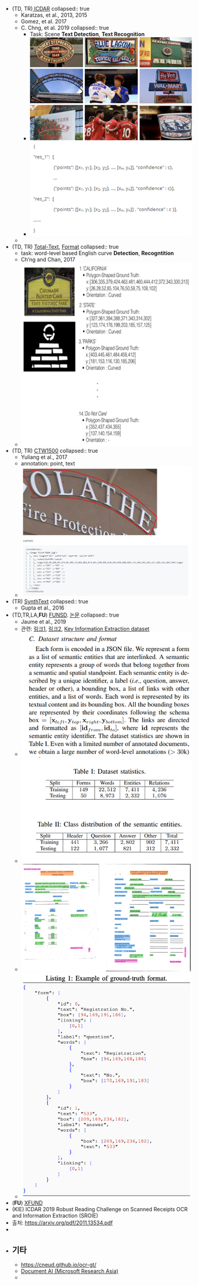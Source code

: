 - (TD, TR)[ ICDAR](https://rrc.cvc.uab.es/?ch=14)
  collapsed:: true
	- Karatzas, et al., 2013, 2015
	- Gomez, et al. 2017
	- C. Chng, et al. 2019
	  collapsed:: true
		- Task: Scene **Text Detection**, **Text Recognition**
		- ![image.png](../assets/image_1669688249022_0.png)
		- ![image.png](../assets/image_1669688360996_0.png)
	-
- (TD, TR) [Total-Text](https://github.com/cs-chan/Total-Text-Dataset), [Format](https://github.com/cs-chan/Total-Text-Dataset/tree/master/Groundtruth/Text)
  collapsed:: true
	- task: word-level based English curve **Detection**, **Recogntition**
	- Ch’ng and Chan, 2017
	- ![image.png](../assets/image_1669695396157_0.png)
- (TD, TR) [CTW1500](https://github.com/Yuliang-Liu/Curve-Text-Detector)
  collapsed:: true
	- Yuliang et al., 2017
	- annotation: point, text
	- ![image.png](../assets/image_1669785674526_0.png)
- (TR) [SynthText](https://www.robots.ox.ac.uk/~vgg/data/scenetext/)
  collapsed:: true
	- Gupta et al., 2016
- (TD,TR,LA,**FU**) [FUNSD](https://guillaumejaume.github.io/FUNSD/). [논문](https://arxiv.org/abs/1905.13538)
  collapsed:: true
	- Jaume et al., 2019
	- 관련: [링크1](https://www.arxiv-vanity.com/papers/2010.05322/), [링크2](https://www.kaggle.com/code/lonelvino/funsd-analyse-dataset), [Key Information Extraction dataset](https://github.com/PaddlePaddle/PaddleOCR/blob/release/2.6/doc/doc_en/dataset/kie_datasets_en.md)
	- ![image.png](../assets/image_1669705094854_0.png)
	- ![image.png](../assets/image_1669705466141_0.png)
	- ![image.png](../assets/image_1669626078006_0.png)
	- ![image.png](../assets/image_1669626041613_0.png)
- (**FU**) [XFUND](https://github.com/doc-analysis/XFUND)
- (KIE) ICDAR 2019 Robust Reading Challenge on Scanned Receipts OCR and Information Extraction (SROIE)
- 출처: https://arxiv.org/pdf/2011.13534.pdf
-
- ## 기타
	- https://cneud.github.io/ocr-gt/
	- [Document AI (Microsoft Research Asia)](https://github.com/doc-analysis)
	-